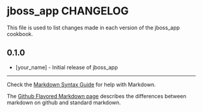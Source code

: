 jboss_app CHANGELOG
===================

This file is used to list changes made in each version of the jboss_app cookbook.

0.1.0
-----
- [your_name] - Initial release of jboss_app

- - -
Check the [Markdown Syntax Guide](http://daringfireball.net/projects/markdown/syntax) for help with Markdown.

The [Github Flavored Markdown page](http://github.github.com/github-flavored-markdown/) describes the differences between markdown on github and standard markdown.
